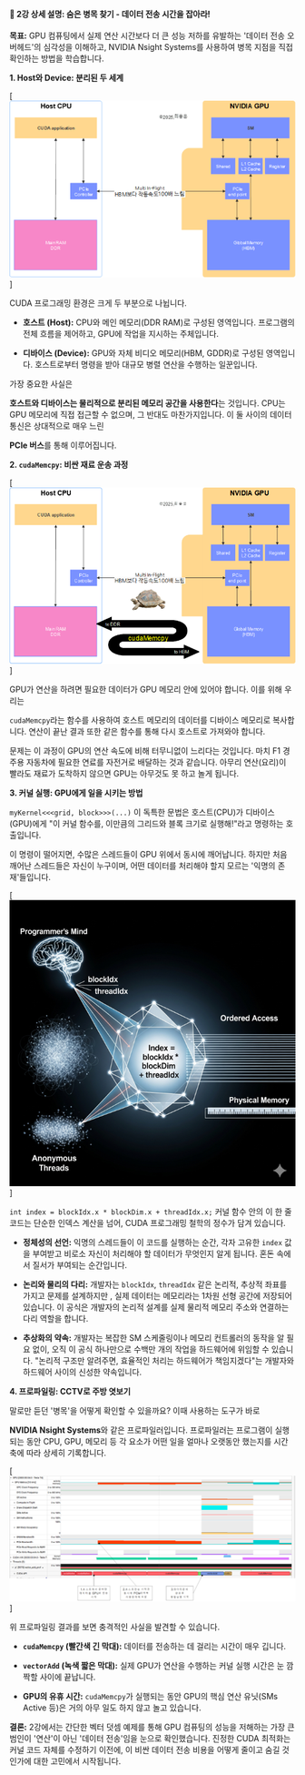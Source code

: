 #### 📄 2강 상세 설명: 숨은 병목 찾기 - 데이터 전송 시간을 잡아라!

**목표:** GPU 컴퓨팅에서 실제 연산 시간보다 더 큰 성능 저하를 유발하는 '데이터 전송 오버헤드'의 심각성을 이해하고, NVIDIA Nsight Systems를 사용하여 병목 지점을 직접 확인하는 방법을 학습합니다.

**1. Host와 Device: 분리된 두 세계**

[![](images/Pasted%20image%2020250926155834.png)]

CUDA 프로그래밍 환경은 크게 두 부분으로 나뉩니다.

- **호스트 (Host):** CPU와 메인 메모리(DDR RAM)로 구성된 영역입니다. 프로그램의 전체 흐름을 제어하고, GPU에 작업을 지시하는 주체입니다.
    
- **디바이스 (Device):** GPU와 자체 비디오 메모리(HBM, GDDR)로 구성된 영역입니다. 호스트로부터 명령을 받아 대규모 병렬 연산을 수행하는 일꾼입니다.
    

가장 중요한 사실은

**호스트와 디바이스는 물리적으로 분리된 메모리 공간을 사용한다**는 것입니다. CPU는 GPU 메모리에 직접 접근할 수 없으며, 그 반대도 마찬가지입니다. 이 둘 사이의 데이터 통신은 상대적으로 매우 느린

**PCIe 버스**를 통해 이루어집니다.

**2. `cudaMemcpy`: 비싼 재료 운송 과정**

[![](images/Pasted%20image%2020250926155932.png)]

GPU가 연산을 하려면 필요한 데이터가 GPU 메모리 안에 있어야 합니다. 이를 위해 우리는

`cudaMemcpy`라는 함수를 사용하여 호스트 메모리의 데이터를 디바이스 메모리로 복사합니다. 연산이 끝난 결과 또한 같은 함수를 통해 다시 호스트로 가져와야 합니다.

문제는 이 과정이 GPU의 연산 속도에 비해 터무니없이 느리다는 것입니다. 마치 F1 경주용 자동차에 필요한 연료를 자전거로 배달하는 것과 같습니다. 아무리 연산(요리)이 빨라도 재료가 도착하지 않으면 GPU는 아무것도 못 하고 놀게 됩니다.

**3. 커널 실행: GPU에게 일을 시키는 방법**

`myKernel<<<grid, block>>>(...)` 이 독특한 문법은 호스트(CPU)가 디바이스(GPU)에게 "이 커널 함수를, 이만큼의 그리드와 블록 크기로 실행해!"라고 명령하는 호출입니다.

이 명령이 떨어지면, 수많은 스레드들이 GPU 위에서 동시에 깨어납니다. 하지만 처음 깨어난 스레드들은 자신이 누구이며, 어떤 데이터를 처리해야 할지 모르는 '익명의 존재'들입니다.

[![](images/Pasted%20image%2020250926160024.png)]

`int index = blockIdx.x * blockDim.x + threadIdx.x;` 커널 함수 안의 이 한 줄 코드는 단순한 인덱스 계산을 넘어, CUDA 프로그래밍 철학의 정수가 담겨 있습니다.

- **정체성의 선언:** 익명의 스레드들이 이 코드를 실행하는 순간, 각자 고유한 `index` 값을 부여받고 비로소 자신이 처리해야 할 데이터가 무엇인지 알게 됩니다. 혼돈 속에서 질서가 부여되는 순간입니다.
    
- **논리와 물리의 다리:** 개발자는 `blockIdx`, `threadIdx` 같은 논리적, 추상적 좌표를 가지고 문제를 설계하지만 , 실제 데이터는 메모리라는 1차원 선형 공간에 저장되어 있습니다. 이 공식은 개발자의 논리적 설계를 실제 물리적 메모리 주소와 연결하는 다리 역할을 합니다.
    
- **추상화의 약속:** 개발자는 복잡한 SM 스케줄링이나 메모리 컨트롤러의 동작을 알 필요 없이, 오직 이 공식 하나만으로 수백만 개의 작업을 하드웨어에 위임할 수 있습니다. "논리적 구조만 알려주면, 효율적인 처리는 하드웨어가 책임지겠다"는 개발자와 하드웨어 사이의 신성한 약속입니다.
    

**4. 프로파일링: CCTV로 주방 엿보기**

말로만 듣던 '병목'을 어떻게 확인할 수 있을까요? 이때 사용하는 도구가 바로

**NVIDIA Nsight Systems**와 같은 프로파일러입니다. 프로파일러는 프로그램이 실행되는 동안 CPU, GPU, 메모리 등 각 요소가 어떤 일을 얼마나 오랫동안 했는지를 시간 축에 따라 상세히 기록합니다.

[![](images/Pasted%20image%2020250926160104.png)]

위 프로파일링 결과를 보면 충격적인 사실을 발견할 수 있습니다.

- **`cudaMemcpy` (빨간색 긴 막대):** 데이터를 전송하는 데 걸리는 시간이 매우 깁니다.
    
- **`vectorAdd` (녹색 짧은 막대):** 실제 GPU가 연산을 수행하는 커널 실행 시간은 눈 깜짝할 사이에 끝납니다.
    
- **GPU의 유휴 시간:** `cudaMemcpy`가 실행되는 동안 GPU의 핵심 연산 유닛(SMs Active 등)은 거의 아무 일도 하지 않고 놀고 있습니다.
    

**결론:** 2강에서는 간단한 벡터 덧셈 예제를 통해 GPU 컴퓨팅의 성능을 저해하는 가장 큰 범인이 '연산'이 아닌 '데이터 전송'임을 눈으로 확인했습니다. 진정한 CUDA 최적화는 커널 코드 자체를 수정하기 이전에, 이 비싼 데이터 전송 비용을 어떻게 줄이고 숨길 것인가에 대한 고민에서 시작됩니다.